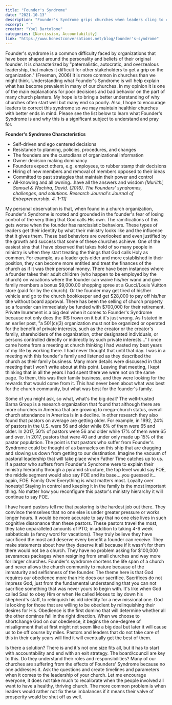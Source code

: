 ```yaml
---
title: "Founder's Syndrome"
date: "2021-10-13"
description: "Founder's Syndrome grips churches when leaders cling to control and treat ministry as a family business. This article unpacks the consequences and calls for accountability and healthier leadership."
excerpt: " "
creator: "Yoel Bartolome"
categories: [Narcissism, Accountability]
link: "https://www.honestconversations.net/blog/founder's-syndrome"
---
```


Founder's syndrome is a common difficulty faced by organizations that have been shaped around the personality and beliefs of their original founder. It is characterized by "paternalistic, autocratic, and overzealous leadership, that makes it difficult for other stakeholders to get a grip on the organization." (Freeman, 2006) It is more common in churches than we might think. Understanding what Founder's Syndrome is will help explain what has become prevalent in many of our churches. In my opinion it is one of the main explanations for poor decisions and bad behavior on the part of many church planters. My hope is to bring a better understanding of why churches often start well but many end so poorly. Also, I hope to encourage leaders to correct this syndrome so we may maintain healthier churches with better ends in mind. Please see the list below to learn what Founder's Syndrome is and why this is a significant subject to understand and pray for.

**Founder's Syndrome Characteristics**

* Self-driven and ego centered decisions
* Resistance to planning, policies, procedures, and changes
* The founders are the custodians of organizational information
* Owner decision making dominancy
* Founders expect others, e.g. employees, to rubber stamp their decisions
* Hiring of new members and removal of members opposed to their ideas
* Committed to past strategies that maintain their power and control
* All-knowing and all owning…have all the answers and wisdom
  *[Muriithi, Samuel & Wachira, David. (2016). The Founders' syndromes, challenges, and solutions. Research Journal's Journal of Entrepreneurship. 4. 1-11]*

My personal observation is that, when found in a church organization, Founder's Syndrome is rooted and grounded in the founder's fear of losing control of the very thing that God calls His own. The ramifications of this gets worse when the founder has narcissistic behaviors. These types of leaders get their identity by what their ministry looks like and the influence that it gives them. These bad behaviors are overlooked and even justified by the growth and success that some of these churches achieve. One of the easiest sins that I have observed that takes hold of so many people in ministry is when they start treating the things that God calls Holy as common. For example, as a leader gets older and more established in their position, they can become more entitled and treat the finances of the church as if it was their personal money. There have been instances where a founder takes their adult children (who happen to be employed by the church) on vacations where the founder can waive his/her wand and give family members a bonus $9,000.00 shopping spree at a Gucci/Louis Vuitton store (paid for by the church). Or the founder may get tired of his/her vehicle and go to the church bookkeeper and get $28,000 to pay off his/her title without board approval. There has been the selling of church property so a founder can immediately be funded with $700,000 for their retirement. Private Inurement is a big deal when it comes to Founder's Syndrome because not only does the IRS frown on it but it's just wrong. As I stated in an earlier post, "a 501(c)(3) organization must not be organized or operated for the benefit of private interests, such as the creator or the creator's family, shareholders of the organization, other designated individuals, or persons controlled directly or indirectly by such private interests…" I once came home from a meeting at church thinking I had wasted my best years of my life by working there. I had never thought that until that day. I was in a meeting with this founder's family and listened as they described the church as their family business. Many more details were discussed in that meeting that I won't write about at this point. Leaving that meeting, I kept thinking that in all the years I had spent there we were not on the same page. To them, this was their family business, and they were looking for the rewards that would come from it. This had never been about what was best for the church community, but what was best for the founder's family.

Some of you might ask, so what, what's the big deal? The well-trusted Barna Group is a research organization that found that although there are more churches in America that are growing to mega-church status, overall church attendance in America is in a decline. In other research they also found that pastors on average are getting older. For example, in 1992, 24% of pastors in the U.S. were 56 and older while 6% of them were 65 and older. In 2017, 50% of pastors were 56 and older while 17% of them were 65 and over. In 2017, pastors that were 40 and under only made up 15% of the pastor population. The point is that pastors who suffer from Founder's Syndrome could be thought of as barnacles on this ship that are dragging and slowing us down from getting to our destination. Imagine the vacuum of pastoral leadership that will take place when Father Time catches up to us. If a pastor who suffers from Founder's Syndrome were to explain their ministry hierarchy through a pyramid structure, the top level would say FOE, the middle segment would also say FOE and its base….you guessed it…again, FOE. Family Over Everything is what matters most. Loyalty over honesty! Staying in control and keeping it in the family is the most important thing. No matter how you reconfigure this pastor's ministry hierarchy it will continue to say FOE.

I have heard pastors tell me that pastoring is the hardest job out there. They convince themselves that no one else is under greater pressure or works longer hours. It would be more accurate to say that no one else lives in such cognitive dissonance than these pastors. These pastors travel the most, they take unparalleled amounts of PTO, in addition to taking 4-6 week sabbaticals (a fancy word for vacations). They truly believe they have sacrificed the most and deserve every benefit a founder can receive. They make statements about how they deserve it all because if it wasn't for them there would not be a church. They have no problem asking for $100,000 severances packages when resigning from small churches and way more for larger churches. Founder's syndrome shortens the life span of a church and never allows the church community to mature because of the immaturity and selfishness of the founder. The theme here is that God requires our obedience more than He does our sacrifice. Sacrifices do not impress God, just from the fundamental understanding that you can not sacrifice something that was never yours to begin with. It's like when God called Saul to obey Him or when He called Moses to lay down his shepherd's staff, to relinquish his old identity for a new missional one. God is looking for those that are willing to be obedient by relinquishing their desires for His. Obedience is the first domino that will determine whether all the other dominos fall in the right direction. When we choose to shortchange God on our obedience, it begins the one-degree of misalignment that at first might not seem like a big deal but later it will cause us to be off course by miles. Pastors and leaders that do not take care of this in their early years will find it will eventually get the best of them.

Is there a solution? There is and it's not one size fits all, but it has to start with accountability and end with an exit strategy. The board/council are key to this. Do they understand their roles and responsibilities? Many of our churches are suffering from the effects of Founders' Syndrome because no one addresses it. Ask the questions and create timelines and parameters when it comes to the leadership of your church. Let me encourage everyone, it does not take much to recalibrate when the people involved all want to have a healthy, thriving church. The more common problem is when leaders would rather not fix these imbalances if it means their valve of prosperity would be shut off as well.